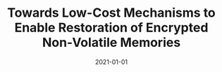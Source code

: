 ---
title: "Towards Low-Cost Mechanisms to Enable Restoration of Encrypted Non-Volatile Memories"
collection: publications
permalink: /publication/2021-01-01-Towards-Low-Cost-Mechanisms-to-Enable-Restoration-of-Encrypted-Non-Volatile-Memories
date: 2021-01-01
venue: 'IEEE Trans. Dependable Secur. Comput.'
paperurl: 'https://doi.org/10.1109/TDSC.2019.2941193'
citation: ' Mao Ye,  Kazi Zubair,  David Mohaisen,  Amro Awad, &quot;Towards Low-Cost Mechanisms to Enable Restoration of Encrypted Non-Volatile Memories.&quot; IEEE Trans. Dependable Secur. Comput., 2021.'
---